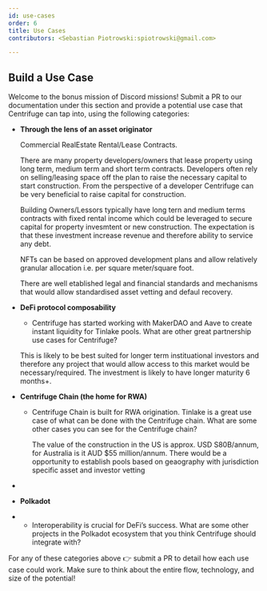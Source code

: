 ```yaml
---
id: use-cases
order: 6
title: Use Cases
contributors: <Sebastian Piotrowski:spiotrowski@gmail.com>

---
```


## Build a Use Case

Welcome to the bonus mission of Discord missions!
Submit a PR to our documentation under this section and provide a potential use case that Centrifuge can tap into, using the following categories:

- **Through the lens of an asset originator**
  
  Commercial RealEstate Rental/Lease Contracts.
  
  There are many property developers/owners that lease property using long term, medium term and short term contracts.
  Developers often rely on selling/leasing space off the plan to raise the necessary capital to start construction. From the perspective of a developer Centrifuge can be very beneficial to raise capital for construction.
  
    Building Owners/Lessors typically have long tern and medium terms contracts with fixed rental income which could be leveraged to secure capital for property invesmtent or new construction. The expectation is that these investment increase revenue and therefore ability to service any debt.
  
  NFTs can be based on approved development plans and allow relatively granular allocation i.e. per square meter/square foot.
  
  There are well etablished legal and financial standards and mechanisms that would allow standardised asset vetting and defaul recovery.
  
  
- **DeFi protocol composability**
  - Centrifuge has started working with MakerDAO and Aave to create instant liquidity for Tinlake pools. What are other great partnership use cases for Centrifuge?

   This is likely to be best suited for longer term instituational investors and therefore any project that would allow access to this market would be necessary/required.
   The investment is likely to have longer maturity 6 months+.

- **Centrifuge Chain (the home for RWA)**
  - Centrifuge Chain is built for RWA origination. Tinlake is a great use case of what can be done with the Centrifuge chain. What are some other cases you can see for the Centrifuge chain?

    The value of the construction in the US is approx. USD S80B/annum, for Australia is it AUD $55 million/annum. There would be a opportunity to establish pools based on geaography with jurisdiction specific asset and investor vetting 
- 
- **Polkadot**
- 
  - Interoperability is crucial for DeFi’s success. What are some other projects in the Polkadot ecosystem that you think Centrifuge should integrate with?

For any of these categories above 👉 submit a PR to detail how each use case could work. Make sure to think about the entire flow, technology, and size of the potential!

